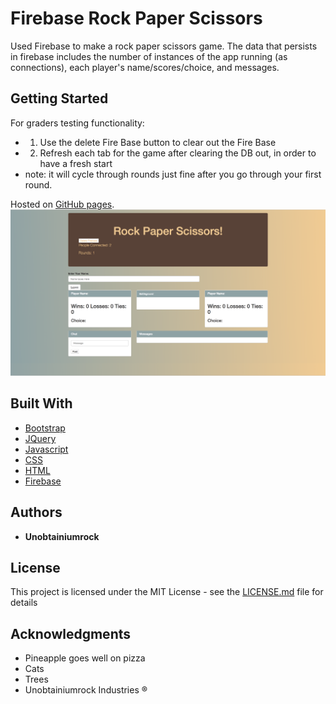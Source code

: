 # Firebase Rock Paper Scissors

Used Firebase to make a rock paper scissors game. The data that persists in firebase includes the number of instances of the app running (as connections), each player's name/scores/choice, and messages.

## Getting Started
For graders testing functionality:
* 1) Use the delete Fire Base button to clear out the Fire Base
* 2) Refresh each tab for the game after clearing the DB out, in order to have a fresh start
* note: it will cycle through rounds just fine after you go through your first round.

Hosted on [GitHub pages](https://unobtainiumrock.github.io/firebase-rps/).
![Rock Paper Scissors Firebase](./assets/images/rps.png "Rock Paper Scissors Firebase")


## Built With

* [Bootstrap](https://getbootstrap.com/docs/4.0/getting-started/introduction/)
* [JQuery](http://jquery.com/)
* [Javascript](https://eloquentjavascript.net/)
* [CSS](https://css-tricks.com/)
* [HTML](https://developer.mozilla.org/en-US/docs/Web/HTML)
* [Firebase](https://console.firebase.google.com/) 


## Authors

* **Unobtainiumrock**

## License

This project is licensed under the MIT License - see the [LICENSE.md](LICENSE.md) file for details

## Acknowledgments

* Pineapple goes well on pizza
* Cats
* Trees
* Unobtainiumrock Industries ®

